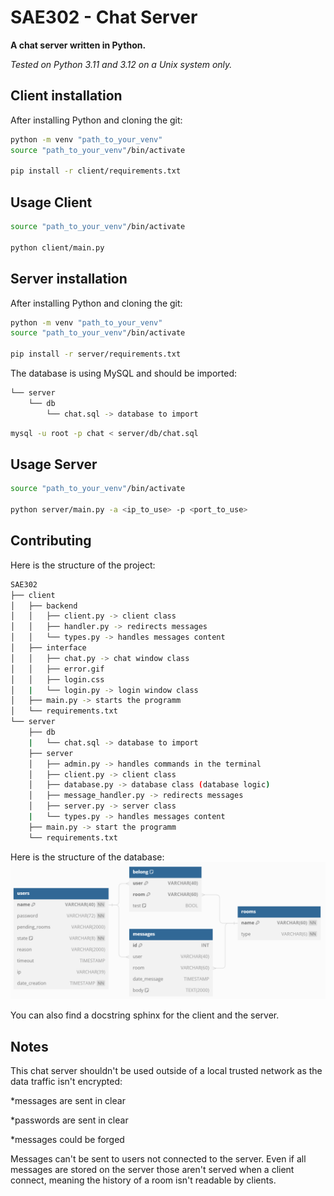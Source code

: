 # SAE302 - Chat Server

**A chat server written in Python.**

*Tested on Python 3.11 and 3.12 on a Unix system only.*

## Client installation

After installing Python and cloning the git:

```bash
python -m venv "path_to_your_venv"
source "path_to_your_venv"/bin/activate

pip install -r client/requirements.txt
```

## Usage Client
```bash
source "path_to_your_venv"/bin/activate

python client/main.py
```

## Server installation

After installing Python and cloning the git:

```bash
python -m venv "path_to_your_venv"
source "path_to_your_venv"/bin/activate

pip install -r server/requirements.txt
```
The database is using MySQL and should be imported:
```bash
└── server
    └── db
        └── chat.sql -> database to import
```
```bash
mysql -u root -p chat < server/db/chat.sql
```


## Usage Server
```bash
source "path_to_your_venv"/bin/activate

python server/main.py -a <ip_to_use> -p <port_to_use>
```

## Contributing

Here is the structure of the project:
```bash
SAE302
├── client
│   ├── backend
│   │   ├── client.py -> client class
│   │   ├── handler.py -> redirects messages
│   │   └── types.py -> handles messages content
│   ├── interface
│   │   ├── chat.py -> chat window class
│   │   ├── error.gif
│   │   ├── login.css
│   |   └── login.py -> login window class
│   ├── main.py -> starts the programm
│   └── requirements.txt
└── server
    ├── db
    |   └── chat.sql -> database to import
    ├── server
    │   ├── admin.py -> handles commands in the terminal
    │   ├── client.py -> client class
    │   ├── database.py -> database class (database logic)
    │   ├── message_handler.py -> redirects messages
    │   ├── server.py -> server class
    |   └── types.py -> handles messages content
    ├── main.py -> start the programm
    └── requirements.txt   
```

Here is the structure of the database:
![dbdiagram](https://github.com/basilelt/SAE302/blob/main/docs/sql/dbdiagram.png?raw=true)

You can also find a docstring sphinx for the client and the server.

## Notes
This chat server shouldn't be used outside of a local trusted network as the data traffic isn't encrypted:

*messages are sent in clear

*passwords are sent in clear

*messages could be forged


Messages can't be sent to users not connected to the server.
Even if all messages are stored on the server those aren't served when a client connect, meaning the history of a room isn't readable by clients.
